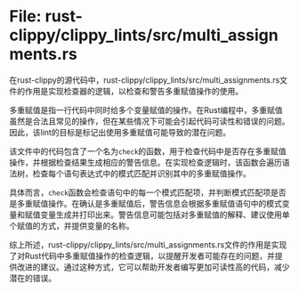# File: rust-clippy/clippy_lints/src/multi_assignments.rs

在rust-clippy的源代码中，rust-clippy/clippy_lints/src/multi_assignments.rs文件的作用是实现检查器的逻辑，以检查和警告多重赋值操作的使用。

多重赋值是指一行代码中同时给多个变量赋值的操作。在Rust编程中，多重赋值虽然是合法且常见的操作，但在某些情况下可能会引起代码可读性和错误的问题。因此，该lint的目标是标记出使用多重赋值可能导致的潜在问题。

该文件中的代码包含了一个名为`check`的函数，用于检查代码中是否存在多重赋值操作，并根据检查结果生成相应的警告信息。在实现检查逻辑时，该函数会遍历语法树，检查每个语句表达式中的模式匹配并识别其中的多重赋值操作。

具体而言，`check`函数会检查语句中的每一个模式匹配项，并判断模式匹配项是否是多重赋值操作。在确认是多重赋值后，警告信息会根据多重赋值语句中的模式变量和赋值变量生成并打印出来。警告信息可能包括对多重赋值的解释、建议使用单个赋值的方式，并提供变量的名称。

综上所述，rust-clippy/clippy_lints/src/multi_assignments.rs文件的作用是实现了对Rust代码中多重赋值操作的检查逻辑，以提醒开发者可能存在的问题，并提供改进的建议。通过这种方式，它可以帮助开发者编写更加可读性高的代码，减少潜在的错误。

